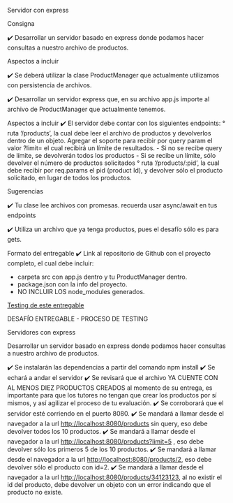 Servidor con express

Consigna

✔️ Desarrollar un servidor basado en express donde podamos hacer consultas a nuestro archivo de productos.

Aspectos a incluir

✔️ Se deberá utilizar la clase ProductManager que actualmente utilizamos con persistencia de archivos.

✔️ Desarrollar un servidor express que, en su archivo app.js importe al archivo de ProductManager que actualmente tenemos.

Aspectos a incluir
✔️ El servidor debe contar con los siguientes endpoints:
° ruta ‘/products’, la cual debe leer el archivo de productos y devolverlos dentro de un objeto. Agregar el soporte para recibir por query param el valor ?limit= el cual recibirá un límite de resultados. - Si no se recibe query de límite, se devolverán todos los productos - Si se recibe un límite, sólo devolver el número de productos solicitados
° ruta ‘/products/:pid’, la cual debe recibir por req.params el pid (product Id), y devolver sólo el producto solicitado, en lugar de todos los productos.

Sugerencias

✔️ Tu clase lee archivos con promesas. recuerda usar async/await en tus endpoints

✔️ Utiliza un archivo que ya tenga productos, pues el desafío sólo es para gets.

Formato del entregable
✔️ Link al repositorio de Github con el proyecto completo, el cual debe incluir:

- carpeta src con app.js dentro y tu ProductManager dentro.
- package.json con la info del proyecto.
- NO INCLUIR LOS node_modules generados.

[Testing de este entregable](https://docs.google.com/document/d/1ihCTk8qiizDgvAlRBsChdM5Xb8Moe_HLk-7ifM02fvw/edit)

DESAFÍO ENTREGABLE - PROCESO DE TESTING

Servidores con express

Desarrollar un servidor basado en express donde podamos hacer consultas a nuestro archivo de productos.

✔️ Se instalarán las dependencias a partir del comando npm install
✔️ Se echará a andar el servidor
✔️ Se revisará que el archivo YA CUENTE CON AL MENOS DIEZ PRODUCTOS CREADOS al momento de su entrega, es importante para que los tutores no tengan que crear los productos por sí mismos, y así agilizar el proceso de tu evaluación.
✔️ Se corroborará que el servidor esté corriendo en el puerto 8080.
✔️ Se mandará a llamar desde el navegador a la url <http://localhost:8080/products> sin query, eso debe devolver todos los 10 productos.
✔️ Se mandará a llamar desde el navegador a la url <http://localhost:8080/products?limit=5> , eso debe devolver sólo los primeros 5 de los 10 productos.
✔️ Se mandará a llamar desde el navegador a la url <http://localhost:8080/products/2>, eso debe devolver sólo el producto con id=2.
✔️ Se mandará a llamar desde el navegador a la url <http://localhost:8080/products/34123123>, al no existir el id del producto, debe devolver un objeto con un error indicando que el producto no existe.
